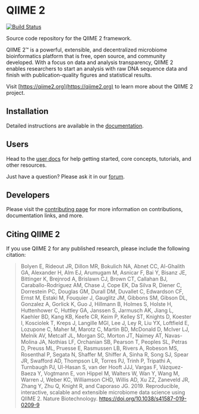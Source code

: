 # QIIME 2

[![Build Status](https://travis-ci.org/qiime2/qiime2.svg?branch=master)](https://travis-ci.org/qiime2/qiime2)

Source code repository for the QIIME 2 framework.

QIIME 2™ is a powerful, extensible, and decentralized microbiome bioinformatics platform that is free, open source, and community developed. With a focus on data and analysis transparency, QIIME 2 enables researchers to start an analysis with raw DNA sequence data and finish with publication-quality figures and statistical results.

Visit [https://qiime2.org](https://qiime2.org) to learn more about the QIIME 2 project.

## Installation

Detailed instructions are available in the [documentation](https://docs.qiime2.org/).

## Users
Head to the [user docs](https://docs.qiime2.org/) for help getting started, core concepts, tutorials, and other resources.

Just have a question? Please ask it in our [forum](https://forum.qiime2.org/c/user-support).

## Developers
Please visit the [contributing page](https://github.com/qiime2/qiime2/blob/master/.github/CONTRIBUTING.md) for more information on contributions, documentation links, and more.

## Citing QIIME 2
If you use QIIME 2 for any published research, please include the following citation:

> Bolyen E, Rideout JR, Dillon MR, Bokulich NA, Abnet CC, Al-Ghalith GA, Alexander H, Alm EJ, Arumugam M, Asnicar F, Bai Y, Bisanz JE, Bittinger K, Brejnrod A, Brislawn CJ, Brown CT, Callahan BJ, Caraballo-Rodríguez AM, Chase J, Cope EK, Da Silva R, Diener C, Dorrestein PC, Douglas GM, Durall DM, Duvallet C, Edwardson CF, Ernst M, Estaki M, Fouquier J, Gauglitz JM, Gibbons SM, Gibson DL, Gonzalez A, Gorlick K, Guo J, Hillmann B, Holmes S, Holste H, Huttenhower C, Huttley GA, Janssen S, Jarmusch AK, Jiang L, Kaehler BD, Kang KB, Keefe CR, Keim P, Kelley ST, Knights D, Koester I, Kosciolek T, Kreps J, Langille MGI, Lee J, Ley R, Liu YX, Loftfield E, Lozupone C, Maher M, Marotz C, Martin BD, McDonald D, McIver LJ, Melnik AV, Metcalf JL, Morgan SC, Morton JT, Naimey AT, Navas-Molina JA, Nothias LF, Orchanian SB, Pearson T, Peoples SL, Petras D, Preuss ML, Pruesse E, Rasmussen LB, Rivers A, Robeson MS, Rosenthal P, Segata N, Shaffer M, Shiffer A, Sinha R, Song SJ, Spear JR, Swafford AD, Thompson LR, Torres PJ, Trinh P, Tripathi A, Turnbaugh PJ, Ul-Hasan S, van der Hooft JJJ, Vargas F, Vázquez-Baeza Y, Vogtmann E, von Hippel M, Walters W, Wan Y, Wang M, Warren J, Weber KC, Williamson CHD, Willis AD, Xu ZZ, Zaneveld JR, Zhang Y, Zhu Q, Knight R, and Caporaso JG. 2019. Reproducible, interactive, scalable and extensible microbiome data science using QIIME 2. Nature Biotechnology. https://doi.org/10.1038/s41587-019-0209-9
